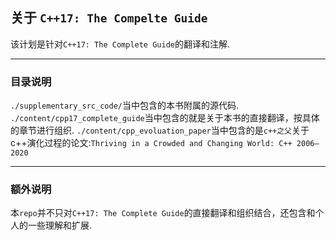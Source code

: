 ## 关于 `C++17: The Compelte Guide`

该计划是针对`C++17: The Complete Guide`的翻译和注解.

---------------------------------------------------------

### 目录说明

`./supplementary_src_code/`当中包含的本书附属的源代码.
`./content/cpp17_complete_guide`当中包含的就是关于本书的直接翻译，按具体的章节进行组织.
`./content/cpp_evoluation_paper`当中包含的是`c++之父`关于c++演化过程的论文:`Thriving in a Crowded and Changing World: C++ 2006–2020`


---------------------------------------------------------

### 额外说明

本`repo`并不只对`C++17: The Complete Guide`的直接翻译和组织结合，还包含和个人的一些理解和扩展.


